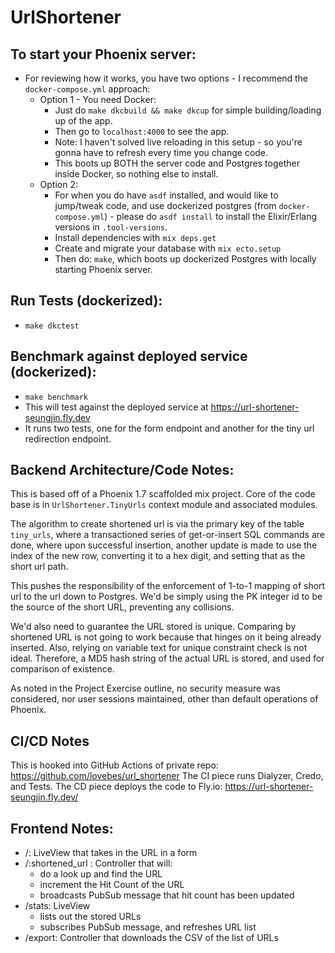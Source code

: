 # UrlShortener

## To start your Phoenix server:
  * For reviewing how it works, you have two options - I recommend the `docker-compose.yml` approach:
    - Option 1 - You need Docker:
      - Just do `make dkcbuild && make dkcup` for simple building/loading up of the app. 
      - Then go to `localhost:4000` to see the app.
      - Note: I haven't solved live reloading in this setup - so you're gonna have to refresh every time you change code.
      - This boots up BOTH the server code and Postgres together inside Docker, so nothing else to install.
    - Option 2:
      - For when you do have `asdf` installed, and would like to jump/tweak code, and use dockerized postgres (from `docker-compose.yml`) - please do `asdf install` to install the Elixir/Erlang versions in `.tool-versions`.
      - Install dependencies with `mix deps.get`
      - Create and migrate your database with `mix ecto.setup`
      - Then do: `make`, which boots up dockerized Postgres with locally starting Phoenix server.
## Run Tests (dockerized):
  * `make dkctest`

## Benchmark against deployed service (dockerized):
  * `make benchmark`
  * This will test against the deployed service at https://url-shortener-seungjin.fly.dev
  * It runs two tests, one for the form endpoint and another for the tiny url redirection endpoint.

## Backend Architecture/Code Notes:
This is based off of a Phoenix 1.7 scaffolded mix project. 
Core of the code base is in `UrlShortener.TinyUrls` context module and associated modules.

The algorithm to create shortened url is via the primary key of the table `tiny_urls`,
where a transactioned series of get-or-insert SQL commands are done, where upon successful insertion,
another update is made to use the index of the new row, converting it to a hex digit, and setting that as the 
short url path.

This pushes the responsibility of the enforcement of 1-to-1 mapping of short url to the url down to Postgres.
We'd be simply using the PK integer id to be the source of the short URL, preventing any collisions.

We'd also need to guarantee the URL stored is unique. Comparing by shortened URL is not going to work because
that hinges on it being already inserted. Also, relying on variable text for unique constraint check is not
ideal. Therefore, a MD5 hash string of the actual URL is stored, and used for comparison of existence.

As noted in the Project Exercise outline, no security measure was considered, nor user sessions maintained,
other than default operations of Phoenix.

## CI/CD Notes
This is hooked into GitHub Actions of private repo: https://github.com/lovebes/url_shortener
The CI piece runs Dialyzer, Credo, and Tests.
The CD piece deploys the code to Fly.io: https://url-shortener-seungjin.fly.dev/

## Frontend Notes:
* /: LiveView that takes in the URL in a form
* /:shortened_url : Controller that will:
  - do a look up and find the URL
  - increment the Hit Count of the URL
  - broadcasts PubSub message that hit count has been updated
* /stats: LiveView
  - lists out the stored URLs
  - subscribes PubSub message, and refreshes URL list
* /export: Controller that downloads the CSV of the list of URLs

